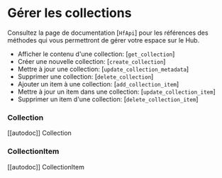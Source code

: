 <!--⚠️ Note that this file is in Markdown but contain specific syntax for our doc-builder (similar to MDX) that may not be
rendered properly in your Markdown viewer.
-->

# Gérer les collections

Consultez la page de documentation [`HfApi`] pour les références des méthodes qui vous permettront
de gérer votre espace sur le Hub.

- Afficher le contenu d'une collection: [`get_collection`]
- Créer une nouvelle collection: [`create_collection`]
- Mettre à jour une collection: [`update_collection_metadata`]
- Supprimer une collection: [`delete_collection`]
- Ajouter un item à une collection: [`add_collection_item`]
- Mettre à jour un item dans une collection: [`update_collection_item`]
- Supprimer un item d'une collection: [`delete_collection_item`]


### Collection

[[autodoc]] Collection

### CollectionItem

[[autodoc]] CollectionItem